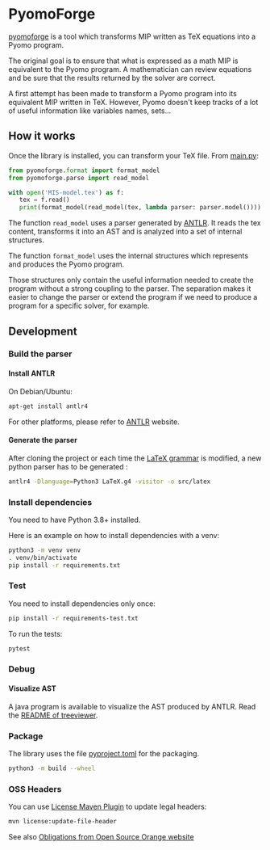# PyomoForge

[pyomoforge](https://gitlab.tech.orange/yvan.phelizot/pyomoforge/) is a tool
which transforms MIP written as TeX equations into a Pyomo program.

The original goal is to ensure that what is expressed as a math MIP is
equivalent to the Pyomo program. A mathematician can review equations
and be sure that the results returned by the solver are correct.

A first attempt has been made to transform a Pyomo program into its
equivalent MIP written in TeX. However, Pyomo doesn't keep tracks of a lot
of useful information like variables names, sets...

## How it works

Once the library is installed, you can transform your TeX file.
From [main.py](main.py):

```python
from pyomoforge.format import format_model
from pyomoforge.parse import read_model

with open('MIS-model.tex') as f:
   tex = f.read()
   print(format_model(read_model(tex, lambda parser: parser.model())))
```

The function `read_model` uses a parser generated by [ANTLR](https://www.antlr.org/).
It reads the tex content, transforms it into an AST and is analyzed into a set of
internal structures.

The function `format_model` uses the internal structures which represents and produces
the Pyomo program.

Those structures only contain the useful information needed to create the program without 
a strong coupling to the parser. The separation makes it easier to change the parser or
extend the program if we need to produce a program for a specific solver, for example.


## Development

### Build the parser

#### Install ANTLR

On Debian/Ubuntu:

```bash
apt-get install antlr4
```

For other platforms, please refer to [ANTLR](https://www.antlr.org/) website.

#### Generate the parser

After cloning the project or each time the [LaTeX grammar](LaTeX.g4) is modified, 
a new python parser has to be generated :

```bash
antlr4 -Dlanguage=Python3 LaTeX.g4 -visitor -o src/latex
```

### Install dependencies

You need to have Python 3.8+ installed.

Here is an example on how to install dependencies with a venv:

```bash
python3 -m venv venv
. venv/bin/activate
pip install -r requirements.txt
```

### Test

You need to install dependencies only once:

```bash
pip install -r requirements-test.txt
```

To run the tests:

```bash
pytest
```

### Debug

#### Visualize AST

A java program is available to visualize the AST produced by ANTLR.
Read the [README of treeviewer](treeviewer/README.md).

### Package

The library uses the file [pyproject.toml](https://setuptools.pypa.io/en/stable/userguide/pyproject_config.html) for the packaging.

```bash
python3 -m build --wheel
```

### OSS Headers

You can use [License Maven Plugin](https://www.mojohaus.org/license-maven-plugin/) to update legal headers:

```bash
mvn license:update-file-header
```

See also [Obligations from Open Source Orange website](https://infoportal-opensource.innov.intraorange/en/obligations/)
